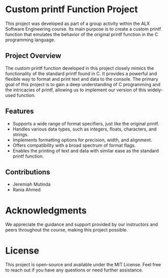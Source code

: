 # Custom printf Function Project
This project was developed as part of a group activity within the ALX Software Engineering course. Its main purpose is to create a custom printf function that emulates the behavior of the original printf function in the C programming language.

## Project Overview
The custom printf function developed in this project closely mimics the functionality of the standard printf found in C. It provides a powerful and flexible way to format and print text and data to the console. The primary goal of this project is to gain a deep understanding of C programming and the intricacies of printf, allowing us to implement our version of this widely-used function.

## Features
* Supports a wide range of format specifiers, just like the original printf.
* Handles various data types, such as integers, floats, characters, and strings.
* Implements formatting options for precision, width, and alignment.
* Offers compatibility with a broad spectrum of format flags.
* Enables the printing of text and data with similar ease as the standard printf function.

## Contributions
 * Jeremiah Mutinda
 * Rania Ahmed

# Acknowledgments
We appreciate the guidance and support provided by our  instructors and peers throughout the course, making this project possible.

# License
This project is open-source and available under the MIT License.
Feel free to reach out if you have any questions or need further assistance.


